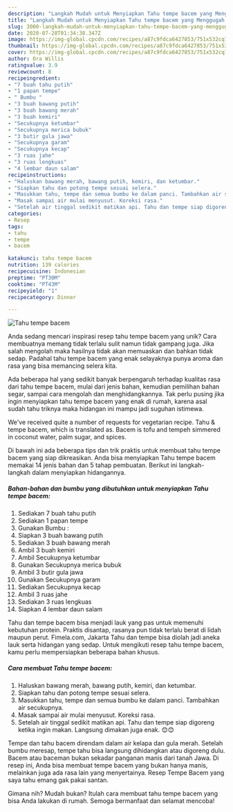 ```yaml
---
description: "Langkah Mudah untuk Menyiapkan Tahu tempe bacem yang Menggugah Selera"
title: "Langkah Mudah untuk Menyiapkan Tahu tempe bacem yang Menggugah Selera"
slug: 3000-langkah-mudah-untuk-menyiapkan-tahu-tempe-bacem-yang-menggugah-selera
date: 2020-07-28T01:34:38.347Z
image: https://img-global.cpcdn.com/recipes/a87c9fdca6427853/751x532cq70/tahu-tempe-bacem-foto-resep-utama.jpg
thumbnail: https://img-global.cpcdn.com/recipes/a87c9fdca6427853/751x532cq70/tahu-tempe-bacem-foto-resep-utama.jpg
cover: https://img-global.cpcdn.com/recipes/a87c9fdca6427853/751x532cq70/tahu-tempe-bacem-foto-resep-utama.jpg
author: Ora Willis
ratingvalue: 3.9
reviewcount: 8
recipeingredient:
- "7 buah tahu putih"
- "1 papan tempe"
- " Bumbu "
- "3 buah bawang putih"
- "3 buah bawang merah"
- "3 buah kemiri"
- "Secukupnya ketumbar"
- "Secukupnya merica bubuk"
- "3 butir gula jawa"
- "Secukupnya garam"
- "Secukupnya kecap"
- "3 ruas jahe"
- "3 ruas lengkuas"
- "4 lembar daun salam"
recipeinstructions:
- "Haluskan bawang merah, bawang putih, kemiri, dan ketumbar."
- "Siapkan tahu dan potong tempe sesuai selera."
- "Masukkan tahu, tempe dan semua bumbu ke dalam panci. Tambahkan air secukupnya."
- "Masak sampai air mulai menyusut. Koreksi rasa."
- "Setelah air tinggal sedikit matikan api. Tahu dan tempe siap digoreng ketika ingin makan. Langsung dimakan juga enak. 😊😊"
categories:
- Resep
tags:
- tahu
- tempe
- bacem

katakunci: tahu tempe bacem 
nutrition: 139 calories
recipecuisine: Indonesian
preptime: "PT30M"
cooktime: "PT43M"
recipeyield: "1"
recipecategory: Dinner

---
```



![Tahu tempe bacem](https://img-global.cpcdn.com/recipes/a87c9fdca6427853/751x532cq70/tahu-tempe-bacem-foto-resep-utama.jpg)

Anda sedang mencari inspirasi resep tahu tempe bacem yang unik? Cara membuatnya memang tidak terlalu sulit namun tidak gampang juga. Jika salah mengolah maka hasilnya tidak akan memuaskan dan bahkan tidak sedap. Padahal tahu tempe bacem yang enak selayaknya punya aroma dan rasa yang bisa memancing selera kita.

Ada beberapa hal yang sedikit banyak berpengaruh terhadap kualitas rasa dari tahu tempe bacem, mulai dari jenis bahan, kemudian pemilihan bahan segar, sampai cara mengolah dan menghidangkannya. Tak perlu pusing jika ingin menyiapkan tahu tempe bacem yang enak di rumah, karena asal sudah tahu triknya maka hidangan ini mampu jadi suguhan istimewa.

We&#39;ve received quite a number of requests for vegetarian recipe. Tahu &amp; tempe bacem, which is translated as. Bacem is tofu and tempeh simmered in coconut water, palm sugar, and spices.


Di bawah ini ada beberapa tips dan trik praktis untuk membuat tahu tempe bacem yang siap dikreasikan. Anda bisa menyiapkan Tahu tempe bacem memakai 14 jenis bahan dan 5 tahap pembuatan. Berikut ini langkah-langkah dalam menyiapkan hidangannya.

<!--inarticleads1-->

##### Bahan-bahan dan bumbu yang dibutuhkan untuk menyiapkan Tahu tempe bacem:

1. Sediakan 7 buah tahu putih
1. Sediakan 1 papan tempe
1. Gunakan  Bumbu :
1. Siapkan 3 buah bawang putih
1. Sediakan 3 buah bawang merah
1. Ambil 3 buah kemiri
1. Ambil Secukupnya ketumbar
1. Gunakan Secukupnya merica bubuk
1. Ambil 3 butir gula jawa
1. Gunakan Secukupnya garam
1. Sediakan Secukupnya kecap
1. Ambil 3 ruas jahe
1. Sediakan 3 ruas lengkuas
1. Siapkan 4 lembar daun salam


Tahu dan tempe bacem bisa menjadi lauk yang pas untuk memenuhi kebutuhan protein. Praktis disantap, rasanya pun tidak terlalu berat di lidah maupun perut. Fimela.com, Jakarta Tahu dan tempe bisa diolah jadi aneka lauk serta hidangan yang sedap. Untuk mengikuti resep tahu tempe bacem, kamu perlu mempersiapkan beberapa bahan khusus. 

<!--inarticleads2-->

##### Cara membuat Tahu tempe bacem:

1. Haluskan bawang merah, bawang putih, kemiri, dan ketumbar.
1. Siapkan tahu dan potong tempe sesuai selera.
1. Masukkan tahu, tempe dan semua bumbu ke dalam panci. Tambahkan air secukupnya.
1. Masak sampai air mulai menyusut. Koreksi rasa.
1. Setelah air tinggal sedikit matikan api. Tahu dan tempe siap digoreng ketika ingin makan. Langsung dimakan juga enak. 😊😊


Tempe dan tahu bacem direndam dalam air kelapa dan gula merah. Setelah bumbu meresap, tempe tahu bisa langsung dihidangkan atau digoreng dulu. Bacem atau baceman bukan sekadar panganan manis dari tanah Jawa. Di resep ini, Anda bisa membuat tempe bacem yang bukan hanya manis, melainkan juga ada rasa lain yang menyertainya. Resep Tempe Bacem yang saya tahu emang gak pakai santan. 

Gimana nih? Mudah bukan? Itulah cara membuat tahu tempe bacem yang bisa Anda lakukan di rumah. Semoga bermanfaat dan selamat mencoba!
